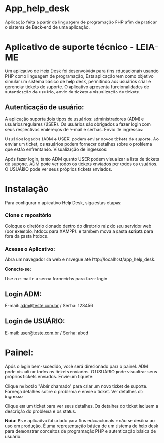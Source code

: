 # App_help_desk
  Aplicação feita a partir da linguagem de programação PHP afim de praticar o sistema de Back-end de uma aplicação.

# Aplicativo de suporte técnico - LEIA-ME

Um aplicativo de Help Desk foi desenvolvido para fins educacionais usando PHP como linguagem de programação, Esta aplicação tem como objetivo simular um sistema básico de help desk, permitindo aos usuários criar e gerenciar tickets de suporte. O aplicativo apresenta funcionalidades de autenticação de usuário, envio de tickets e visualização de tickets.

## Autenticação de usuário:

A aplicação suporta dois tipos de usuários: administradores (ADM) e usuários regulares (USER).
Os usuários são obrigados a fazer login com seus respectivos endereços de e-mail e senhas.
Envio de ingressos:

Usuários logados (ADM e USER) podem enviar novos tickets de suporte.
Ao enviar um ticket, os usuários podem fornecer detalhes sobre o problema que estão enfrentando.
Visualização de ingressos:

Após fazer login, tanto ADM quanto USER podem visualizar a lista de tickets de suporte.
ADM pode ver todos os tickets enviados por todos os usuários.
O USUÁRIO pode ver seus próprios tickets enviados.

# Instalação

Para configurar o aplicativo Help Desk, siga estas etapas:

### Clone o repositório

Coloque o diretório clonado dentro do diretório raiz do seu servidor web (por exemplo, htdocs para XAMPP).
e também mova a pasta <b>scripts</b> para fora da pasta htdocs.

### Acesse o Aplicativo:

Abra um navegador da web e navegue até http://localhost/app_help_desk.

<b>Conecte-se:</b>

Use o e-mail e a senha fornecidos para fazer login.

## Login ADM: 
E-mail: adm@teste.com.br / Senha: 123456
## Login de USUÁRIO: 
E-mail: user@teste.com.br / Senha: abcd


# Painel:

Após o login bem-sucedido, você será direcionado para o painel.
ADM pode visualizar todos os tickets enviados.
O USUÁRIO pode visualizar seus próprios tickets enviados.
Envie um tíquete:

Clique no botão "Abrir chamado" para criar um novo ticket de suporte.
Forneça detalhes sobre o problema e envie o ticket.
Ver detalhes do ingresso:

Clique em um ticket para ver seus detalhes.
Os detalhes do ticket incluem a descrição do problema e os status. 

<b>Nota:</b> Este aplicativo foi criado para fins educacionais e não se destina ao uso em produção. É uma representação básica de um sistema de help desk para demonstrar conceitos de programação PHP e autenticação básica de usuário.
